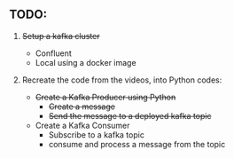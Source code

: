 ## TODO:

1. ~~Setup a kafka cluster~~
    * Confluent
    * Local using a docker image

2. Recreate the code from the videos, into Python codes:
    * ~~Create a Kafka Producer using Python~~
        * ~~Create a message~~
        * ~~Send the message to a deployed kafka topic~~
    * Create a Kafka Consumer
        * Subscribe to a kafka topic
        * consume and process a message from the topic
